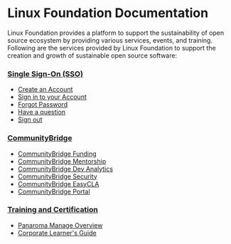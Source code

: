 # Linux Foundation Documentation

Linux Foundation provides a platform to support the sustainability of open source ecosystem by providing various services, events, and training. Following are the services provided by Linux Foundation to support the creation and growth of sustainable open source software:

### [Single Sign-On \(SSO\)](sso/)

* [Create an Account](sso/create-an-account.md)
* [Sign in to your Account](sso/sign-in/)
* [Forgot Password](sso/forgot-password.md)
* [Have a question](sso/have-a-question.md)
* [Sign out](sso/log-out.md)

### [CommunityBridge](communitybridge/)

* [CommunityBridge Funding](communitybridge/communitybridge-funding/)
* [CommunityBridge Mentorship](communitybridge/communitybridge-mentorship/)
* [CommunityBridge Dev Analytics](communitybridge/dev-analytics/)
* [CommunityBridge Security](communitybridge/communitybridge-security/)
* [CommunityBridge EasyCLA](communitybridge/communitybridge-easycla/)
* [CommunityBridge  Portal](communitybridge/communitybridge-portal/)

### [Training and Certification](training-and-certification.md)

* [Panaroma Manage Overview]()
* [Corporate Learner's Guide]()

#### 

